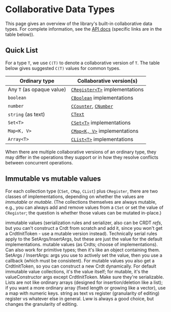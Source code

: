 # Collaborative Data Types

This page gives an overview of the library's built-in collaborative data types. For complete information, see the [API docs](./typedoc) (specific links are in the table below)).

## Quick List

For a type `T`, we use `C(T)` to denote a collaborative version of `T`. The table below gives suggested `C(T)` values for common types.

| Ordinary type             | Collaborative version(s)                                                                   |
| ------------------------- | ------------------------------------------------------------------------------------------ |
| Any `T` (as opaque value) | [`CRegister<T>`](./typedoc/interfaces/CRegister.html) implementations                      |
| `boolean`                 | [`CBoolean`](./typedoc/interfaces/CBoolean.html) implementations                           |
| `number`                  | [`CCounter`](./typedoc/classes/CCounter.html), [`CNumber`](./typedoc/classes/CNumber.html) |
| `string` (as text)        | [`CText`](./typedoc/classes/CText.html)                                                    |
| `Set<T>`                  | [`CSet<T>`](./typedoc/interfaces/CSet.html) implementations                                |
| `Map<K, V>`               | [`CMap<K, V>`](./typedoc/interfaces/CMap.html) implementations                             |
| `Array<T>`                | [`CList<T>`](./typedoc/interfaces/CList.html) implementations                              |

When there are multiple collaborative versions of an ordinary type, they may differ in the operations they support or in how they resolve conflicts between concurrent operations.

## Immutable vs mutable values

For each collection type (`CSet`, `CMap`, `CList`) plus `CRegister`, there are two classes of implementations, depending on whether the values are _immutable_ or _mutable_. (The collections themselves are always mutable, e.g., you can always add and remove values from a `CSet` or set the value of `CRegister`; the question is whether those values can be mutated in-place.)

immutable values (serialization rules and serializer, also can be CRDT _refs_, but you can't construct a Crdt from scratch and add it, since you won't get a CrdtInitToken - use a mutable version instead). Technically serial rules apply to the SetArgs/InsertArgs, but these are just the value for the default implementations.
mutable values (as Crdts; choose of implementations). Can also work for primitive types; then it's like an object containing them.
SetArgs / InsertArgs: args you use to actively set the value, then you use a callback (which must be consistent). For mutable values you also get a CrdtInitToken, so you can construct a new Crdt dynamically. For default immutable value collections, it's the value itself; for mutable, it's the valueConstructor args except CrdtInitToken. Make sure they're serializable.
Lists are not like ordinary arrays (designed for insertion/deletion like a list); if you want a more ordinary array (fixed length or growing like a vector), use a map with numeric keys.
string as text vs register (granularity of editing)
register vs whatever else in general. Lww is always a good choice, but changes the granularity of editing.
